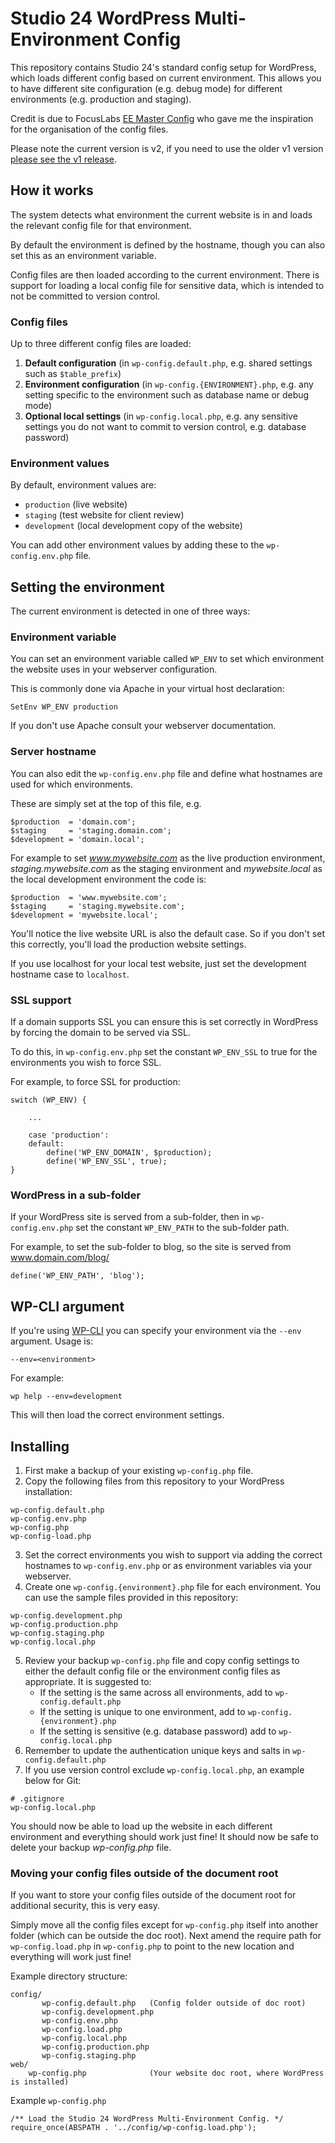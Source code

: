 # Studio 24 WordPress Multi-Environment Config

This repository contains Studio 24's standard config setup for WordPress, which 
loads different config based on current environment. This allows you to have different
site configuration (e.g. debug mode) for different environments (e.g. production and staging).

Credit is due to FocusLabs [EE Master Config](https://github.com/focuslabllc/ee-master-config)
who gave me the inspiration for the organisation of the config files.

Please note the current version is v2, if you need to use the older v1 version [please see the v1 release](https://github.com/studio24/wordpress-multi-env-config/releases/tag/v1.0.2).

## How it works

The system detects what environment the current website is in and loads the relevant config file for that environment. 

By default the environment is defined by the hostname, though you can also set this as an environment variable.

Config files are then loaded according to the current environment. There is support for loading a local config file
for sensitive data, which is intended to not be committed to version control.

### Config files
 
Up to three different config files are loaded:

1. **Default configuration** (in `wp-config.default.php`, e.g. shared settings such as `$table_prefix`)
2. **Environment configuration** (in `wp-config.{ENVIRONMENT}.php`, e.g. any setting specific to the environment such as database name or debug mode)
3. **Optional local settings** (in `wp-config.local.php`, e.g. any sensitive settings you do not want to commit to version control, e.g. database password)

### Environment values

By default, environment values are:

* `production` (live website)
* `staging` (test website for client review)
* `development` (local development copy of the website)

You can add other environment values by adding these to the `wp-config.env.php` file.

## Setting the environment

The current environment is detected in one of three ways:

### Environment variable

You can set an environment variable called `WP_ENV` to set which environment the website uses in your webserver configuration. 

This is commonly done via Apache in your virtual host declaration:

    SetEnv WP_ENV production
    
If you don't use Apache consult your webserver documentation.

### Server hostname

You can also edit the `wp-config.env.php` file and define what hostnames are used for which environments. 

These are simply set at the top of this file, e.g.

```
$production  = 'domain.com';
$staging     = 'staging.domain.com';
$development = 'domain.local';
```

For example to set *www.mywebsite.com* as the live production environment,  *staging.mywebsite.com* as the staging environment and *mywebsite.local* as the local development environment the code is: 

```
$production  = 'www.mywebsite.com';
$staging     = 'staging.mywebsite.com';
$development = 'mywebsite.local';
```
        
You'll notice the live website URL is also the default case. So if you don't set this correctly, you'll load the production website settings.

If you use localhost for your local test website, just set the development hostname case to `localhost`.

### SSL support
If a domain supports SSL you can ensure this is set correctly in WordPress by forcing the domain to be served via SSL.

To do this, in `wp-config.env.php` set the constant `WP_ENV_SSL` to true for the environments you wish to force SSL. 

For example, to force SSL for production:

```
switch (WP_ENV) {

    ...

    case 'production':
    default:
        define('WP_ENV_DOMAIN', $production);
        define('WP_ENV_SSL', true);
}
```

### WordPress in a sub-folder
If your WordPress site is served from a sub-folder, then in `wp-config.env.php` set the constant `WP_ENV_PATH` to the sub-folder path. 

For example, to set the sub-folder to blog, so the site is served from www.domain.com/blog/

```
define('WP_ENV_PATH', 'blog');
```

## WP-CLI argument
If you're using [WP-CLI](http://wp-cli.org/) you can specify your environment via the `--env` argument. Usage is:

    --env=<environment>

For example:

    wp help --env=development    
    
This will then load the correct environment settings. 

## Installing
1. First make a backup of your existing `wp-config.php` file.
2. Copy the following files from this repository to your WordPress installation:

```
wp-config.default.php
wp-config.env.php
wp-config.php
wp-config-load.php
```
        
3. Set the correct environments you wish to support via adding the correct hostnames to `wp-config.env.php` or as environment variables via your webserver.
4. Create one `wp-config.{environment}.php` file for each environment. You can use the sample files provided in this repository:

```
wp-config.development.php
wp-config.production.php
wp-config.staging.php
wp-config.local.php
```

5. Review your backup `wp-config.php` file and copy config settings to either the default config file or the environment config files as appropriate. It is suggested to:
    * If the setting is the same across all environments, add to `wp-config.default.php`
    * If the setting is unique to one environment, add to `wp-config.{environment}.php`
    * If the setting is sensitive (e.g. database password) add to `wp-config.local.php`
6. Remember to update the authentication unique keys and salts in `wp-config.default.php`
7. If you use version control exclude `wp-config.local.php`, an example below for Git:

```
# .gitignore
wp-config.local.php
```

You should now be able to load up the website in each different environment and everything should work just fine! It should now be safe to delete your backup *wp-config.php* file.

### Moving your config files outside of the document root

If you want to store your config files outside of the document root for additional security, this is very easy. 

Simply move all the config files except for `wp-config.php` itself into another folder (which can be outside the doc root). 
Next amend the require path for `wp-config.load.php` in `wp-config.php` to point to the new location and everything will work just fine! 

Example directory structure:

```
config/
       wp-config.default.php   (Config folder outside of doc root)
       wp-config.development.php
       wp-config.env.php
       wp-config.load.php
       wp-config.local.php
       wp-config.production.php
       wp-config.staging.php
web/
    wp-config.php              (Your website doc root, where WordPress is installed) 
```
 
Example `wp-config.php`

```
/** Load the Studio 24 WordPress Multi-Environment Config. */
require_once(ABSPATH . '../config/wp-config.load.php');
```